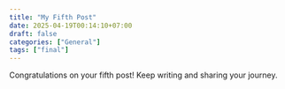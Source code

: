```yaml
---
title: "My Fifth Post"
date: 2025-04-19T00:14:10+07:00
draft: false
categories: ["General"]
tags: ["final"]
---
```


Congratulations on your fifth post! Keep writing and sharing your journey.
